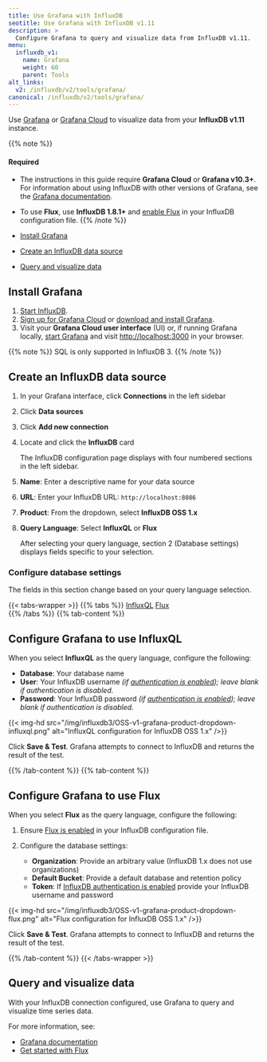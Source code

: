 ```yaml
---
title: Use Grafana with InfluxDB
seotitle: Use Grafana with InfluxDB v1.11
description: >
  Configure Grafana to query and visualize data from InfluxDB v1.11.
menu:
  influxdb_v1:
    name: Grafana
    weight: 60
    parent: Tools
alt_links:
  v2: /influxdb/v2/tools/grafana/
canonical: /influxdb/v2/tools/grafana/
---
```


Use [Grafana](https://grafana.com/) or [Grafana Cloud](https://grafana.com/products/cloud/)
to visualize data from your **InfluxDB v1.11** instance.

{{% note %}}
#### Required
- The instructions in this guide require **Grafana Cloud** or **Grafana v10.3+**.
  For information about using InfluxDB with other versions of Grafana,
  see the [Grafana documentation](https://grafana.com/docs/grafana/latest/datasources/influxdb/).
- To use **Flux**, use **InfluxDB 1.8.1+** and [enable Flux](/influxdb/v1/flux/installation/)
  in your InfluxDB configuration file.
{{% /note %}}

- [Install Grafana](#install-grafana)
- [Create an InfluxDB data source](#create-an-influxdb-data-source)
- [Query and visualize data](#query-and-visualize-data)

## Install Grafana

1. [Start InfluxDB](/influxdb/v1/introduction/get-started/).
2. [Sign up for Grafana Cloud](https://grafana.com/products/cloud/) or
   [download and install Grafana](https://grafana.com/grafana/download).
3. Visit your **Grafana Cloud user interface** (UI) or, if running Grafana locally,
   [start Grafana](https://grafana.com/docs/grafana/latest/installation/) and visit
   <http://localhost:3000> in your browser.

{{% note %}}
SQL is only supported in InfluxDB 3.
{{% /note %}}

## Create an InfluxDB data source

1. In your Grafana interface, click **Connections** in the left sidebar
2. Click **Data sources**
3. Click **Add new connection**
4. Locate and click the **InfluxDB** card

   The InfluxDB configuration page displays with four numbered sections in the left sidebar.

5. **Name**: Enter a descriptive name for your data source
6. **URL**: Enter your InfluxDB URL: `http://localhost:8086`
7. **Product**: From the dropdown, select **InfluxDB OSS 1.x**
8. **Query Language**: Select **InfluxQL** or **Flux**

   After selecting your query language, section 2 (Database settings) displays fields specific to your selection.

### Configure database settings

The fields in this section change based on your query language selection.

{{< tabs-wrapper >}}
{{% tabs %}}
[InfluxQL](#)
[Flux](#)                 
{{% /tabs %}}
{{% tab-content %}}
<!--------------------------- BEGIN INFLUXQL CONTENT -------------------------->

## Configure Grafana to use InfluxQL

When you select **InfluxQL** as the query language, configure the following:

- **Database**: Your database name
- **User**: Your InfluxDB username _(if [authentication is enabled](/influxdb/v1/administration/authentication_and_authorization/)); leave blank if authentication is disabled._
- **Password**: Your InfluxDB password _(if [authentication is enabled](/influxdb/v1/administration/authentication_and_authorization/)); leave blank if authentication is disabled._

{{< img-hd src="/img/influxdb3/OSS-v1-grafana-product-dropdown-influxql.png" alt="InfluxQL configuration for InfluxDB OSS 1.x" />}}

Click **Save & Test**. Grafana attempts to connect to InfluxDB and returns the result of the test.

<!---------------------------- END INFLUXQL CONTENT --------------------------->
{{% /tab-content %}}
{{% tab-content %}}
<!----------------------------- BEGIN FLUX CONTENT ---------------------------->

## Configure Grafana to use Flux

When you select **Flux** as the query language, configure the following:

1. Ensure [Flux is enabled](/influxdb/v1/flux/installation/) in your InfluxDB configuration file.

2. Configure the database settings:

   - **Organization**: Provide an arbitrary value (InfluxDB 1.x does not use organizations)
   - **Default Bucket**: Provide a default database and retention policy
   - **Token**: If [InfluxDB authentication is enabled](/influxdb/v1/administration/authentication_and_authorization/) provide your InfluxDB username and password

{{< img-hd src="/img/influxdb3/OSS-v1-grafana-product-dropdown-flux.png" alt="Flux configuration for InfluxDB OSS 1.x" />}}

Click **Save & Test**. Grafana attempts to connect to InfluxDB and returns the result of the test.

<!------------------------------ END FLUX CONTENT ----------------------------->
{{% /tab-content %}}
{{< /tabs-wrapper >}}

## Query and visualize data

With your InfluxDB connection configured, use Grafana to query and visualize time series data.

For more information, see:
- [Grafana documentation](https://grafana.com/docs/grafana/latest/)
- [Get started with Flux](/flux/v0/get-started/)